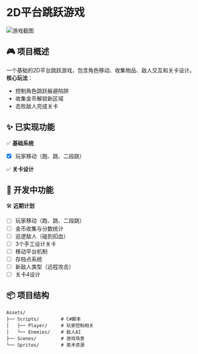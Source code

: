 # 2D平台跳跃游戏

![游戏截图](screenshots/gameplay.gif) <!-- 如果有截图或GIF -->

## 🎮 项目概述
一个基础的2D平台跳跃游戏，包含角色移动、收集物品、敌人交互和关卡设计。  
**核心玩法**：  
- 控制角色跳跃躲避陷阱  
- 收集金币解锁新区域  
- 击败敌人完成关卡  

## ✨ 已实现功能
✅ **基础系统**  
- [x] 玩家移动（跑、跳、二段跳）  

✅ **关卡设计**  

## 🚧 开发中功能
🛠 **近期计划**  
- [ ] 玩家移动（跑、跳、二段跳）  
- [ ] 金币收集与分数统计  
- [ ] 巡逻敌人（碰到扣血）  
- [ ] 3个手工设计关卡  
- [ ] 移动平台机制  
- [ ] 存档点系统  
- [ ] 新敌人类型（远程攻击）  
- [ ] 关卡4设计  

## 📦 项目结构
```plaintext
Assets/
├── Scripts/        # C#脚本
│   ├── Player/     # 玩家控制相关
│   └── Enemies/    # 敌人AI
├── Scenes/         # 游戏场景
└── Sprites/        # 美术资源
